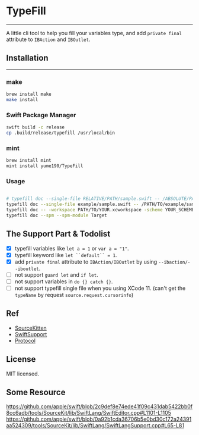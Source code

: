 # TypeFill

----

A little cli tool to help you fill your variables type, and add `private final` attribute to `IBAction` and `IBOutlet`.

## Installation

---

### make

``` sh
brew install make
make install
```

### Swift Package Manager

``` sh
swift build -c release
cp .build/release/typefill /usr/local/bin
```

### mint

``` sh
brew install mint
mint install yume190/TypeFill
```

### Usage

``` sh

# typefill doc --single-file RELATIVE/PATH/sample.swift -- /ABSOLUTE/PATH/sample.swift
typefill doc --single-file example/sample.swift -- /PATH/TO/example/sample.swift
typefill doc -- -workspace PATH/TO/YOUR.xcworkspace -scheme YOUR_SCHEME
typefill doc --spm --spm-module Target
```

## The Support Part & Todolist

- [x] typefill variables like `let a = 1` or `var a = "1"`.
- [x] typefill keyword like `let ``default`` = 1`.
- [x] add `private final` attribute to `IBAction/IBOutlet` by using `--ibaction/--iboutlet`.
- [ ] not support `guard let` and `if let`.
- [ ] not support variables in `do {} catch {}`.
- [ ] not support typefill single file when you using XCode 11. (can't get the `typeName` by request `source.request.cursorinfo`)

## Ref

 * [SourceKitten](https://github.com/jpsim/SourceKitten/tree/swift-5.1)
 * [SwiftSupport](https://github.com/apple/swift/blob/master/tools/SourceKit/docs/SwiftSupport.txt)
 * [Protocol](https://github.com/apple/swift/blob/master/tools/SourceKit/docs/Protocol.md)

## License

MIT licensed.


## Some Resource

https://github.com/apple/swift/blob/2c9def8e74ede41f09c431dab5422bb0f8cc6adb/tools/SourceKit/lib/SwiftLang/SwiftEditor.cpp#L1101-L1105
https://github.com/apple/swift/blob/0a92b1cda36706b5e0bd30c172a24391aa524309/tools/SourceKit/lib/SwiftLang/SwiftLangSupport.cpp#L65-L81
